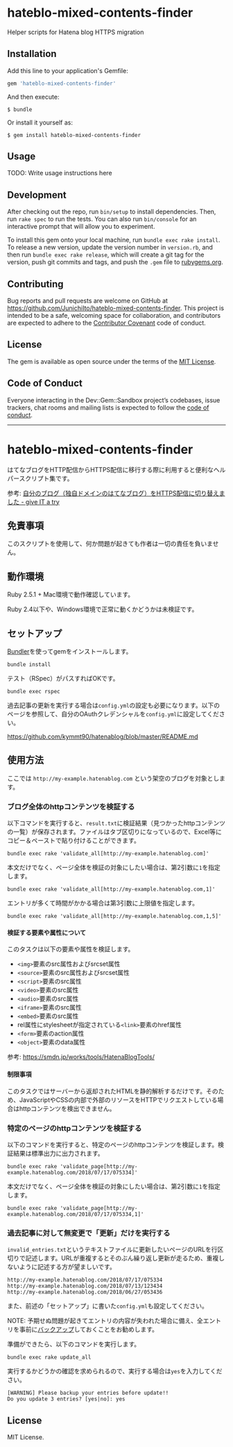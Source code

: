 # hateblo-mixed-contents-finder

Helper scripts for Hatena blog HTTPS migration

## Installation

Add this line to your application's Gemfile:

```ruby
gem 'hateblo-mixed-contents-finder'
```

And then execute:

    $ bundle

Or install it yourself as:

    $ gem install hateblo-mixed-contents-finder

## Usage

TODO: Write usage instructions here

## Development

After checking out the repo, run `bin/setup` to install dependencies. Then, run `rake spec` to run the tests. You can also run `bin/console` for an interactive prompt that will allow you to experiment.

To install this gem onto your local machine, run `bundle exec rake install`. To release a new version, update the version number in `version.rb`, and then run `bundle exec rake release`, which will create a git tag for the version, push git commits and tags, and push the `.gem` file to [rubygems.org](https://rubygems.org).

## Contributing

Bug reports and pull requests are welcome on GitHub at https://github.com/JunichiIto/hateblo-mixed-contents-finder. This project is intended to be a safe, welcoming space for collaboration, and contributors are expected to adhere to the [Contributor Covenant](http://contributor-covenant.org) code of conduct.

## License

The gem is available as open source under the terms of the [MIT License](https://opensource.org/licenses/MIT).

## Code of Conduct

Everyone interacting in the Dev::Gem::Sandbox project’s codebases, issue trackers, chat rooms and mailing lists is expected to follow the [code of conduct](https://github.com/JunichiIto/hateblo-mixed-contents-finder/blob/master/CODE_OF_CONDUCT.md).

----

# hateblo-mixed-contents-finder

はてなブログをHTTP配信からHTTPS配信に移行する際に利用すると便利なヘルパースクリプト集です。

参考: [自分のブログ（独自ドメインのはてなブログ）をHTTPS配信に切り替えました \- give IT a try](https://blog.jnito.com/entry/2018/07/16/084116)

## 免責事項

このスクリプトを使用して、何か問題が起きても作者は一切の責任を負いません。

## 動作環境

Ruby 2.5.1 + Mac環境で動作確認しています。

Ruby 2.4以下や、Windows環境で正常に動くかどうかは未検証です。

## セットアップ

[Bundler](https://bundler.io/)を使ってgemをインストールします。

```
bundle install
```

テスト（RSpec）がパスすればOKです。

```
bundle exec rspec
```

過去記事の更新を実行する場合は`config.yml`の設定も必要になります。以下のページを参照して、自分のOAuthクレデンシャルを`config.yml`に設定してください。

https://github.com/kymmt90/hatenablog/blob/master/README.md

## 使用方法

ここでは `http://my-example.hatenablog.com` という架空のブログを対象とします。

### ブログ全体のhttpコンテンツを検証する

以下コマンドを実行すると、`result.txt`に検証結果（見つかったhttpコンテンツの一覧）が保存されます。ファイルはタブ区切りになっているので、Excel等にコピー＆ペーストで貼り付けることができます。

```
bundle exec rake 'validate_all[http://my-example.hatenablog.com]'
```

本文だけでなく、ページ全体を検証の対象にしたい場合は、第2引数に`1`を指定します。

```
bundle exec rake 'validate_all[http://my-example.hatenablog.com,1]'
```

エントリが多くて時間がかかる場合は第3引数に上限値を指定します。

```
bundle exec rake 'validate_all[http://my-example.hatenablog.com,1,5]'
```

#### 検証する要素や属性について

このタスクは以下の要素や属性を検証します。

- `<img>`要素のsrc属性およびsrcset属性
- `<source>`要素のsrc属性およびsrcset属性
- `<script>`要素のsrc属性
- `<video>`要素のsrc属性
- `<audio>`要素のsrc属性
- `<iframe>`要素のsrc属性
- `<embed>`要素のsrc属性
- rel属性にstylesheetが指定されている`<link>`要素のhref属性
- `<form>`要素のaction属性
- `<object>`要素のdata属性

参考: https://smdn.jp/works/tools/HatenaBlogTools/

#### 制限事項

このタスクではサーバーから返却されたHTMLを静的解析するだけです。そのため、JavaScriptやCSSの内部で外部のリソースをHTTPでリクエストしている場合はhttpコンテンツを検出できません。

### 特定のページのhttpコンテンツを検証する

以下のコマンドを実行すると、特定のページのhttpコンテンツを検証します。検証結果は標準出力に出力されます。

```
bundle exec rake 'validate_page[http://my-example.hatenablog.com/2018/07/17/075334]'
```

本文だけでなく、ページ全体を検証の対象にしたい場合は、第2引数に`1`を指定します。

```
bundle exec rake 'validate_page[http://my-example.hatenablog.com/2018/07/17/075334,1]'
```

### 過去記事に対して無変更で「更新」だけを実行する

`invalid_entries.txt`というテキストファイルに更新したいページのURLを行区切りで記述します。URLが重複するとそのぶん繰り返し更新が走るため、重複しないように記述する方が望ましいです。

```
http://my-example.hatenablog.com/2018/07/17/075334
http://my-example.hatenablog.com/2018/07/13/123434
http://my-example.hatenablog.com/2018/06/27/053436
```

また、前述の「セットアップ」に書いた`config.yml`も設定してください。

NOTE: 予期せぬ問題が起きてエントリの内容が失われた場合に備え、全エントリを事前に[バックアップ](http://staff.hatenablog.com/entry/2014/08/22/180000)しておくことをお勧めします。

準備ができたら、以下のコマンドを実行します。

```
bundle exec rake update_all
```

実行するかどうかの確認を求められるので、実行する場合は`yes`を入力してください。

```
[WARNING] Please backup your entries before update!!
Do you update 3 entries? [yes|no]: yes
```

## License
MIT License.
